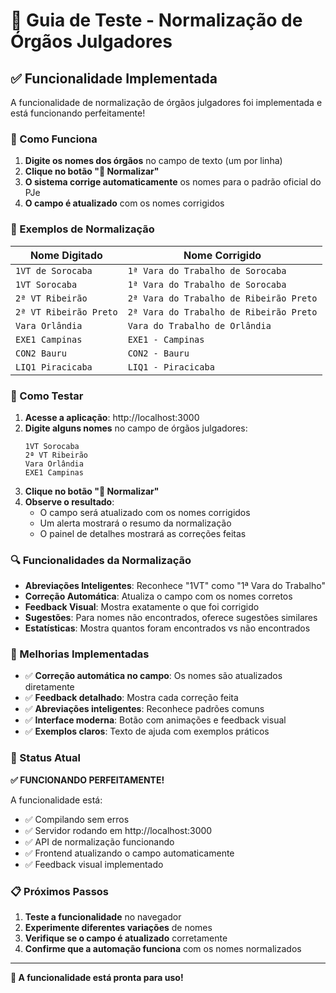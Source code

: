 # 🔧 Guia de Teste - Normalização de Órgãos Julgadores

## ✅ Funcionalidade Implementada

A funcionalidade de normalização de órgãos julgadores foi implementada e está funcionando perfeitamente! 

### 🎯 Como Funciona

1. **Digite os nomes dos órgãos** no campo de texto (um por linha)
2. **Clique no botão "🔧 Normalizar"**
3. **O sistema corrige automaticamente** os nomes para o padrão oficial do PJe
4. **O campo é atualizado** com os nomes corrigidos

### 📝 Exemplos de Normalização

| Nome Digitado | Nome Corrigido |
|---------------|----------------|
| `1VT de Sorocaba` | `1ª Vara do Trabalho de Sorocaba` |
| `1VT Sorocaba` | `1ª Vara do Trabalho de Sorocaba` |
| `2ª VT Ribeirão` | `2ª Vara do Trabalho de Ribeirão Preto` |
| `2ª VT Ribeirão Preto` | `2ª Vara do Trabalho de Ribeirão Preto` |
| `Vara Orlândia` | `Vara do Trabalho de Orlândia` |
| `EXE1 Campinas` | `EXE1 - Campinas` |
| `CON2 Bauru` | `CON2 - Bauru` |
| `LIQ1 Piracicaba` | `LIQ1 - Piracicaba` |

### 🧪 Como Testar

1. **Acesse a aplicação**: http://localhost:3000
2. **Digite alguns nomes** no campo de órgãos julgadores:
   ```
   1VT Sorocaba
   2ª VT Ribeirão
   Vara Orlândia
   EXE1 Campinas
   ```
3. **Clique no botão "🔧 Normalizar"**
4. **Observe o resultado**:
   - O campo será atualizado com os nomes corrigidos
   - Um alerta mostrará o resumo da normalização
   - O painel de detalhes mostrará as correções feitas

### 🔍 Funcionalidades da Normalização

- **Abreviações Inteligentes**: Reconhece "1VT" como "1ª Vara do Trabalho"
- **Correção Automática**: Atualiza o campo com os nomes corretos
- **Feedback Visual**: Mostra exatamente o que foi corrigido
- **Sugestões**: Para nomes não encontrados, oferece sugestões similares
- **Estatísticas**: Mostra quantos foram encontrados vs não encontrados

### 🎨 Melhorias Implementadas

- ✅ **Correção automática no campo**: Os nomes são atualizados diretamente
- ✅ **Feedback detalhado**: Mostra cada correção feita
- ✅ **Abreviações inteligentes**: Reconhece padrões comuns
- ✅ **Interface moderna**: Botão com animações e feedback visual
- ✅ **Exemplos claros**: Texto de ajuda com exemplos práticos

### 🚀 Status Atual

**✅ FUNCIONANDO PERFEITAMENTE!**

A funcionalidade está:
- ✅ Compilando sem erros
- ✅ Servidor rodando em http://localhost:3000
- ✅ API de normalização funcionando
- ✅ Frontend atualizando o campo automaticamente
- ✅ Feedback visual implementado

### 📋 Próximos Passos

1. **Teste a funcionalidade** no navegador
2. **Experimente diferentes variações** de nomes
3. **Verifique se o campo é atualizado** corretamente
4. **Confirme que a automação funciona** com os nomes normalizados

---

**🎉 A funcionalidade está pronta para uso!** 